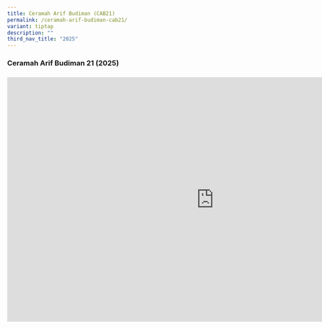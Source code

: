 ```yaml
---
title: Ceramah Arif Budiman (CAB21)
permalink: /ceramah-arif-budiman-cab21/
variant: tiptap
description: ""
third_nav_title: "2025"
---
```

<h3>Ceramah Arif Budiman 21 (2025)</h3>
<h3></h3>
<div class="iframe-wrapper">
<iframe height="569" width="960" allowfullscreen="true" frameborder="0" src="https://docs.google.com/presentation/d/e/2PACX-1vRv-zu1pYoTkh1Hs_Jvpr5spu8d_0HwxwmW2TLHN2P3HrUsNgbuoTSZyEKaZmw2CMKi-bQDxEQg5VOg/embed?start=false&amp;loop=false&amp;delayms=3000"></iframe>
</div>
<p></p>